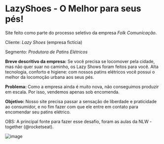 # LazyShoes - O Melhor para seus pés!

Site feito como parte do processo seletivo da empresa _Folk Comunicação_.

Cliente: _Lazy Shoes_ (empresa fictícia)

Segmento: _Produtora de Patins Elétricos_

**Breve descritivo da empresa:** Se você precisa se locomover pela cidade, mas não quer suar no caminho, os Lazy Shows foram feitos para você. Alta tecnologia, conforto e higiene: com nossos patins elétricos você possui o melhor da locomoção urbana aos seus pés.

**Problema:** Como a empresa ainda é muito nova, não conseguimos produzir em escala. Por isso, vendemos apenas sob encomenda.

**Objetivo:** Nosso site precisa passar a sensação de liberdade e praticidade ao consumidor, e no fim fazer com que ele entre em contato para encomendar seu patins elétrico.

OBS: A principal fonte para fazer esse desafio, foram as aulas da NLW - together (@rocketseat).

![image](https://user-images.githubusercontent.com/91072603/168130198-952138e0-51f3-4629-8c7a-efa30cfbbc91.png)
